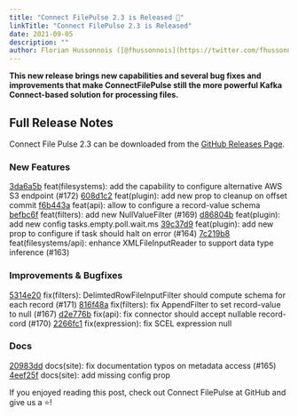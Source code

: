 ```yaml
---
title: "Connect FilePulse 2.3 is Released 🚀"
linkTitle: "Connect FilePulse 2.3 is Released"
date: 2021-09-05
description: ""
author: Florian Hussonnois ([@fhussonnois](https://twitter.com/fhussonnois))
---
```


**This new release brings new capabilities and several bug fixes and improvements that make ConnectFilePulse still the more powerful Kafka Connect-based solution for processing files.**

## Full Release Notes

Connect File Pulse 2.3 can be downloaded from the [GitHub Releases Page](https://github.com/streamthoughts/kafka-connect-file-pulse/releases/tag/v2.3.0). 

### New Features
[3da6a5b](https://github.com/streamthoughts/kafka-connect-file-pulse/commit/3da6a5b) feat(filesystems): add the capability to configure alternative AWS S3 endpoint (#172)
[608d1c2](https://github.com/streamthoughts/kafka-connect-file-pulse/commit/608d1c2) feat(plugin): add new prop to cleanup on offset commit
[f6b443a](https://github.com/streamthoughts/kafka-connect-file-pulse/commit/f6b443a) feat(api): allow to configure a record-value schema
[befbc6f](https://github.com/streamthoughts/kafka-connect-file-pulse/commit/befbc6f) feat(filters): add new NullValueFilter (#169)
[d86804b](https://github.com/streamthoughts/kafka-connect-file-pulse/commit/d86804b) feat(plugin): add new config tasks.empty.poll.wait.ms
[39c37d9](https://github.com/streamthoughts/kafka-connect-file-pulse/commit/39c37d9) feat(plugin): add new prop to configure if task should halt on error (#164)
[7c219b8](https://github.com/streamthoughts/kafka-connect-file-pulse/commit/7c219b8) feat(filesystems/api): enhance XMLFileInputReader to support data type inference (#163)

### Improvements & Bugfixes
[5314e20](https://github.com/streamthoughts/kafka-connect-file-pulse/commit/5314e20) fix(filters): DelimtedRowFileInputFilter should compute schema for each record (#171)
[816f48a](https://github.com/streamthoughts/kafka-connect-file-pulse/commit/816f48a) fix(filters): fix AppendFilter to set record-value to null (#167)
[d2e776b](https://github.com/streamthoughts/kafka-connect-file-pulse/commit/d2e776b) fix(api): fix connector should accept nullable record-cord (#170)
[2266fc1](https://github.com/streamthoughts/kafka-connect-file-pulse/commit/2266fc1) fix(expression): fix SCEL expression null

### Docs
[20983dd](https://github.com/streamthoughts/kafka-connect-file-pulse/commit/20983dd) docs(site): fix documentation typos on metadata access (#165)
[4eef25f](https://github.com/streamthoughts/kafka-connect-file-pulse/commit/4eef25f) docs(site): add missing config prop

If you enjoyed reading this post, check out Connect FilePulse at GitHub and give us a ⭐!
